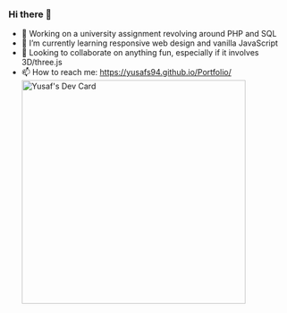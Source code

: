 ### Hi there 👋

<!--
**YusafS94/YusafS94** is a ✨ _special_ ✨ repository because its `README.md` (this file) appears on your GitHub profile.

Here are some ideas to get you started:

- 🔭 I’m currently working on ...
- 🌱 I’m currently learning ...
- 👯 I’m looking to collaborate on ...
- 🤔 I’m looking for help with ...
- 💬 Ask me about ...
- 📫 How to reach me: ...
- 😄 Pronouns: ...
- ⚡ Fun fact: ...
-->
- 🔭 Working on a university assignment revolving around PHP and SQL
- 🌱 I’m currently learning responsive web design and vanilla JavaScript
- 👯 Looking to collaborate on anything fun, especially if it involves 3D/three.js
- 📫 How to reach me: https://yusafs94.github.io/Portfolio/
<a href="https://app.daily.dev/YusafWebDev"><img src="https://api.daily.dev/devcards/c5bde001c23242db9c1afee378cdb4fc.png?r=ix4" width="400" alt="Yusaf's Dev Card"/></a>
